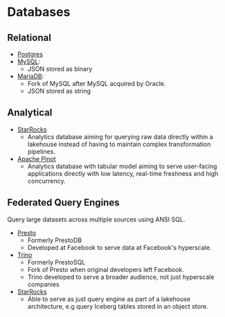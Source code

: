 # Databases

## Relational

- [Postgres](https://www.postgresql.org/)
- [MySQL](https://www.mysql.com/):
  - JSON stored as binary
- [MariaDB](https://mariadb.org/):
  - Fork of MySQL after MySQL acquired by Oracle.
  - JSON stored as string

## Analytical

- [StarRocks](https://www.starrocks.io/)
  - Analytics database aiming for querying raw data directly within a
    lakehouse instead of having to maintain complex transformation pipelines.
- [Apache Pinot](https://pinot.apache.org/)
  - Analytics database with tabular model aiming to serve user-facing applications
    directly with low latency, real-time freshness and high concurrency.

## Federated Query Engines

Query large datasets across multiple sources using ANSI SQL.

- [Presto](https://prestodb.io)
  - Formerly PrestoDB
  - Developed at Facebook to serve data at Facebook's hyperscale.
- [Trino](https://trino.io/)
  - Formerly PrestoSQL
  - Fork of Presto when original developers left Facebook.
  - Trino developed to serve a broader audience, not just hyperscale companies
- [StarRocks](https://www.starrocks.io/)
  - Able to serve as just query engine as part of a lakehouse architecture, e.g
    query Iceberg tables stored in an object store.

